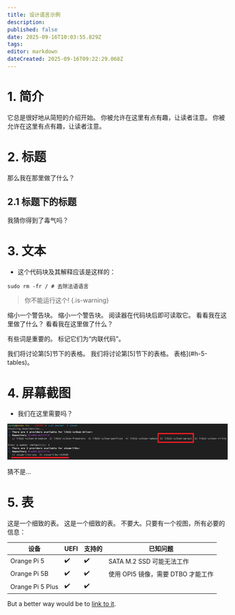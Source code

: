 ```yaml
---
title: 设计语言示例
description:
published: false
date: 2025-09-16T10:03:55.829Z
tags:
editor: markdown
dateCreated: 2025-09-16T09:22:29.068Z
---
```


# 1. 简介

它总是很好地从简短的介绍开始。 你被允许在这里有点有趣，让读者注意。 你被允许在这里有点有趣，让读者注意。

# 2. 标题

那么我在那里做了什么？

## 2.1 标题下的标题

我猜你得到了毒气吗？

# 3. 文本

- 这个代码块及其解释应该是这样的：

```
sudo rm -fr / # 去除法语语言
```

> 你不能运行这个!
> {.is-warning}

缩小一个警告块。 缩小一个警告块。 阅读器在代码块后即可读取它。 看看我在这里做了什么？ 看看我在这里做了什么？

有些词是重要的。 标记它们为“内联代码”。

我们将讨论第[5]节下的表格。 我们将讨论第[5]节下的表格。 表格](#h-5-tables)。

# 4. 屏幕截图

- 我们在这里需要吗？

![steam_libs_selection.png](/steam_libs_selection.png)

猜不是...

# 5. 表

这是一个细致的表。 这是一个细致的表。 不要大。只要有一个视图，所有必要的信息：

| 设备               | UEFI | 支持的 | 已知问题                                |
| ---------------- | ---- | --- | ----------------------------------- |
| Orange Pi 5      | ✔️   | ✔️  | SATA M.2 SSD 可能无法工作 |
| Orange Pi 5B     | ✔️   | ✔️  | 使用 OPI5 镜像，需要 DTBO 才能工作             |
| Orange Pi 5 Plus | ✔️   | ✔️  |                                     |

But a better way would be to [link to it](/en/orangepi-5).
